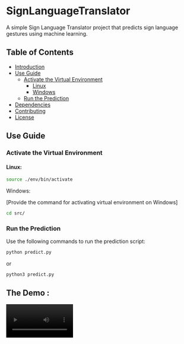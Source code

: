# SignLanguageTranslator

A simple Sign Language Translator project that predicts sign language gestures using machine learning.

## Table of Contents

- [Introduction](#signlanguagetranslator)
- [Use Guide](#use-guide)
  - [Activate the Virtual Environment](#activate-the-virtual-environment)
    - [Linux](#linux)
    - [Windows](#windows)
  - [Run the Prediction](#run-the-prediction)
- [Dependencies](#dependencies)
- [Contributing](#contributing)
- [License](#license)

## Use Guide

### Activate the Virtual Environment

#### Linux:

```bash
source ./env/bin/activate
```

Windows:

[Provide the command for activating virtual environment on Windows]

```bash
cd src/
```

### Run the Prediction

Use the following commands to run the prediction script:

```bash
python predict.py
```

or

```bash
python3 predict.py
```

## The Demo : 

<video src='https://github.com/JamorMoussa/SignLanguageTranslator/blob/main/video/Listen_to_me.mp4' width=180/>

Make sure you have the necessary dependencies installed and the virtual environment activated before running the prediction script.

## Dependencies

List any external dependencies that users need to install before running your project.

Example:

- Python 3.x
- NumPy
- MediaPipe
- OpenCV
- PyTorch
